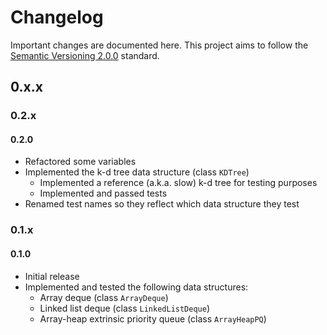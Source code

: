 # Changelog

Important changes are documented here. This project aims to follow the
[Semantic Versioning 2.0.0](https://semver.org/) standard.

## 0.x.x

### 0.2.x

#### 0.2.0

- Refactored some variables
- Implemented the k-d tree data structure (class `KDTree`)
  - Implemented a reference (a.k.a. slow) k-d tree for testing purposes
  - Implemented and passed tests
- Renamed test names so they reflect which data structure they test

### 0.1.x

#### 0.1.0

- Initial release
- Implemented and tested the following data structures:
  - Array deque (class `ArrayDeque`)
  - Linked list deque (class `LinkedListDeque`)
  - Array-heap extrinsic priority queue (class `ArrayHeapPQ`)
